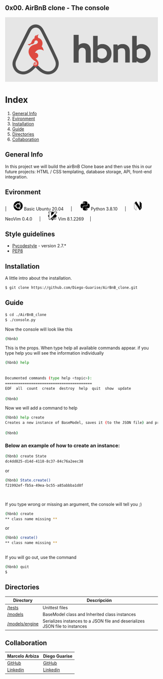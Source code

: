 ##  0x00. AirBnB clone - The console
<img src="https://github.com/Diego-Guarise/Icons-and-logos/blob/master/airbnb.png">

##

# Index
1. [General Info](#general-info)
2. [Evironment](#evironment)
3. [Installation](#installation)
4. [Guide](#guide)
5. [Directories](#directories)
6. [Collaboration](#collaboration)


## General Info


In this project we will build the airBnB Clone base and then use this in our future projects: HTML / CSS templating, database storage, API, front-end integration.

## Evironment

|&nbsp;&nbsp;&nbsp;&nbsp;&nbsp; <img height="30px" src="https://raw.githubusercontent.com/Diego-Guarise/Icons-and-logos/master/ubuntu.svg"> Basic Ubuntu 20.04  &nbsp;&nbsp;&nbsp;&nbsp;&nbsp;| &nbsp;&nbsp;&nbsp;&nbsp;&nbsp; <img height="30px" src="https://raw.githubusercontent.com/Diego-Guarise/Icons-and-logos/master/python.svg"> Python 3.8.10 &nbsp;&nbsp;&nbsp;&nbsp;&nbsp;|&nbsp;&nbsp;&nbsp;&nbsp;&nbsp;  <img height="30px" src="https://raw.githubusercontent.com/Diego-Guarise/Icons-and-logos/master/neovim.svg"> NeoVim 0.4.0 &nbsp;&nbsp;&nbsp;&nbsp;&nbsp;|&nbsp;&nbsp;&nbsp;&nbsp;&nbsp; <img height="30px" src="https://raw.githubusercontent.com/Diego-Guarise/Icons-and-logos/master/vim.svg"> Vim 8.1.2269&nbsp;&nbsp;&nbsp;&nbsp;&nbsp;|
## Style guidelines
 * [Pycodestyle](https://www.python.org/dev/peps/pep-0008/) - version 2.7.*
 * [PEP8](https://pep8.org/)
## Installation

A little intro about the installation. 
```bash
$ git clone https://github.com/Diego-Guarise/AirBnB_clone.git
```
## Guide
 ```bash
$ cd ./AirBnB_clone
$ ./console.py
  ```
Now the console will look like this
 ```bash
(hbnb) 
```
 This is the props.
 When type help all available commands appear. if you type help <command> you will see the information individually
 ```bash
 (hbnb) help


Documented commands (type help <topic>):
========================================
EOF  all  count  create  destroy  help  quit  show  update

(hbnb) 
 ```
 Now we will add a command to help
 ```bash
 (hbnb) help create
Creates a new instance of BaseModel, saves it (to the JSON file) and prints the id

(hbnb) 

```
### Below an example of how to create an instance:
```bash
(hbnb) create State
dc4dd825-d14d-4118-8c37-84c76a2eec38
```
or
```bash
(hbnb) State.create()
f21992ef-fb5a-49ea-bc55-a85abbba1d8f
```

 <br>

 If you type wrong or missing an argument, the console will tell you ;)
<br>

 ```bash
 (hbnb) create
** class name missing **
 ```
 or
  ```bash
(hbnb) create()
** class name missing **
   ```
 <br>
 If you will go out, use the command 

````bash
(hbnb) quit
$
````

## Directories

| Directory | Descripción |
| --- | --- |
| [/tests](https://github.com/Diego-Guarise/AirBnB_clone/tree/main/tests) | Unittest files |
| [/models](https://github.com/Diego-Guarise/AirBnB_clone/tree/main/models) | BaseModel class and Inherited class instances |
| [/models/engine](https://github.com/Diego-Guarise/AirBnB_clone/tree/main/models/engine) | Serializes instances to a JSON file and deserializes JSON file to instances |


## Collaboration
| Marcelo Arbiza  | Diego Guarise |
|--|--|
| [GitHub](https://github.com/Marceloarbiza) |[GitHub](https://github.com/Diego-Guarise)|
|[Linkedin]()|[Linkedin](https://www.linkedin.com/in/diego-guarise/)|
